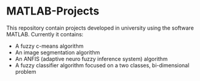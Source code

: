 # MATLAB-Projects
This repository contain projects developed in university using the software MATLAB. Currently it contains:

- A fuzzy c-means algorithm
- An image segmentation algorithm
- An ANFIS (adaptive neuro fuzzy inference system) algorithm
- A fuzzy classifier algorithm focused on a two classes, bi-dimensional problem

